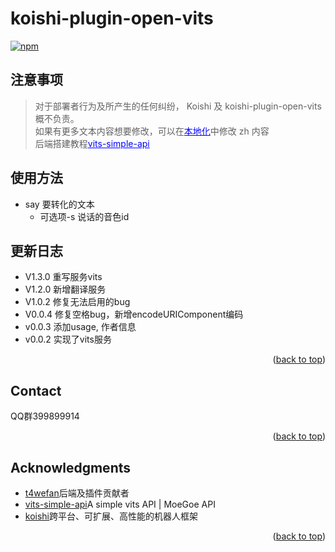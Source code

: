 # koishi-plugin-open-vits

[![npm](https://img.shields.io/npm/v/koishi-plugin-open-vits?style=flat-square)](https://www.npmjs.com/package/koishi-plugin-open-vits)

<a name="readme-top"></a>
## 注意事项
>对于部署者行为及所产生的任何纠纷， Koishi 及 koishi-plugin-open-vits 概不负责。<br>
如果有更多文本内容想要修改，可以在<a style="color:blue" href="/locales">本地化</a>中修改 zh 内容</br>
后端搭建教程<a style="color:blue" href="https://github.com/Artrajz/vits-simple-api">vits-simple-api</a>
## 使用方法
- say 要转化的文本
  - 可选项-s 说话的音色id


## 更新日志
* V1.3.0 重写服务vits
* V1.2.0 新增翻译服务
* V1.0.2 修复无法启用的bug
* V0.0.4 修复空格bug，新增encodeURIComponent编码
* v0.0.3 添加usage, 作者信息
* v0.0.2 实现了vits服务

<p align="right">(<a href="#readme-top">back to top</a>)</p>

<!-- CONTACT -->
## Contact

QQ群399899914



<p align="right">(<a href="#readme-top">back to top</a>)</p>



<!-- ACKNOWLEDGMENTS -->
## Acknowledgments

* [t4wefan](https://github.com/t4wefan)后端及插件贡献者
* [vits-simple-api](https://github.com/Artrajz/vits-simple-api)A simple vits API | MoeGoe API
* [koishi](https://koishi.chat)跨平台、可扩展、高性能的机器人框架

<p align="right">(<a href="#readme-top">back to top</a>)</p>
